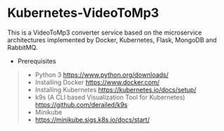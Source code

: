 # Kubernetes-VideoToMp3
This is a VideoToMp3 converter service based on the microservice architectures implemented by Docker, Kubernetes, Flask, MongoDB and RabbitMQ.

* Prerequisites
> * Python 3
> https://www.python.org/downloads/
> * Installing Docker
> https://www.docker.com/
> * Installing Kubernetes
> https://kubernetes.io/docs/setup/
> * k9s (A CLI based Visualization Tool for Kubernetes)
> https://github.com/derailed/k9s
> * Minikube
> * https://minikube.sigs.k8s.io/docs/start/
